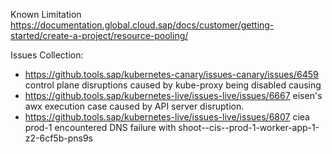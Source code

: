 
Known Limitation
https://documentation.global.cloud.sap/docs/customer/getting-started/create-a-project/resource-pooling/


Issues Collection:
- https://github.tools.sap/kubernetes-canary/issues-canary/issues/6459  control plane disruptions caused by kube-proxy being disabled causing 
- https://github.tools.sap/kubernetes-live/issues-live/issues/6667  eisen's awx execution case caused by API server disruption.
- https://github.tools.sap/kubernetes-live/issues-live/issues/6807  ciea prod-1 encountered DNS failure with shoot--cis--prod-1-worker-app-1-z2-6cf5b-pns9s